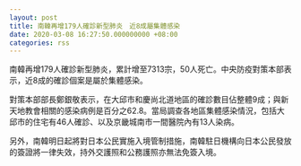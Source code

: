 ```yaml
---
layout: post
title: 南韓再增179人確診新型肺炎　近8成屬集體感染
date: 2020-03-08 16:27:50.000000000 +08:00
categories: rss
---
```


南韓再增179人確診新型肺炎，累計增至7313宗，50人死亡。中央防疫對策本部表示，近8成的確診個案是屬於集體感染。

對策本部部長鄭銀敬表示，在大邱市和慶尚北道地區的確診數目佔整體9成；與新天地教會相關的感染病例是百分之62.8。當局調查各地區集體感染情況，包括大邱市的住宅有46人確診、以及京畿城南市一間醫院內有13人染病。

另外，南韓明日起將對日本公民實施入境管制措施，南韓駐日機構向日本公民發放的簽證將一律失效，持外交護照和公務護照亦無法免簽入境。
